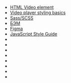 - [HTML Video element](https://developer.mozilla.org/en-US/docs/Web/HTML/Element/video)
- [Video player styling basics](https://developer.mozilla.org/en-US/docs/Web/Guide/Audio_and_video_delivery/Video_player_styling_basics)
- [Sass/SCSS](https://tproger.ru/translations/complete-sass-guide/)
- [БЭМ](https://ru.bem.info/methodology/quick-start/)
- [Figma](https://www.figma.com/best-practices/tips-on-developer-handoff/an-overview-of-figma-for-developers/)
- [JavaScript Style Guide](https://medium.com/nuances-of-programming/javascript-style-guide-%D0%BE%D1%82-google-13-%D0%BF%D1%80%D0%B8%D0%BC%D0%B5%D1%87%D0%B0%D1%82%D0%B5%D0%BB%D1%8C%D0%BD%D1%8B%D1%85-%D1%80%D0%B5%D0%BA%D0%BE%D0%BC%D0%B5%D0%BD%D0%B4%D0%B0%D1%86%D0%B8%D0%B9-baa9644989d4)
- []()
- []()
- []()
- []()
- []()
- []()
- []()
- []()

